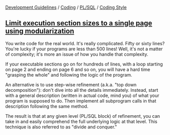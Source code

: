 [Development Guidelines](../../../../README.md) / [Coding](../../../../README.md#coding) / [PL/SQL](../../../../README.md#coding_pl_sql) / [Coding Style](../../../../doc/coding/pl_sql/coding_style.md)

## [Limit execution section sizes to a single page using modularization](../../../../doc/coding/pl_sql/coding_style.md#LimitSize)

You write code for the real world. It's really complicated. Fifty or sixty lines? You're lucky if your programs are less than 500 lines! Well, it's not a matter of complexity; it's more an issue of how you handle that complexity.

If your executable sections go on for hundreds of lines, with a loop starting on page 2 and ending on page 6 and so on, you will have a hard time "grasping the whole" and following the logic of the program.

An alternative is to use step-wise refinement (a.k.a. "top down decomposition"): don't dive into all the details immediately. Instead, start with a general description (written in actual code, mind you) of what your program is supposed to do. Then implement all subprogram calls in that description following the same method.

The result is that at any given level (PL/SQL block) of refinement, you can take in and easily comprehend the full underlying logic at that level. This technique is also referred to as "divide and conquer."
